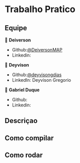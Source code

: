 # Trabalho Pratico 

## Equipe

👤 **Deiverson**

* Github:[@DeiversonMAP](https://github.com/DeiversonMAP) 
* Linkedin: 


👤 **Deyvison**

* Github:[@deyvisongdias](https://github.com/deyvisongdias)
* LinkedIn: Deyvison Gregorio

👤 **Gabriel Duque**

* Github:
* Linkedin: 


## Descriçao

## Como compilar

## Como rodar
